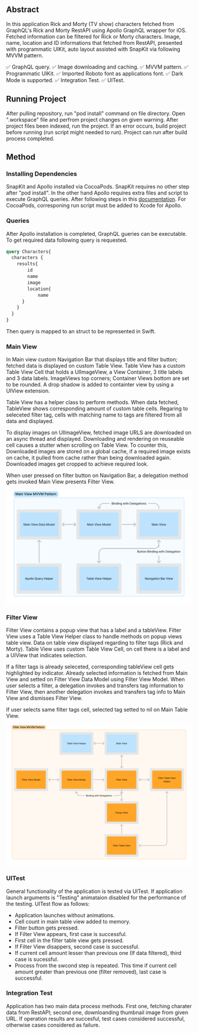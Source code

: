 
## Abstract

In this application Rick and Morty (TV show) characters fetched from GraphQL's Rick and Morty RestAPI using Apollo GraphQL wrapper for iOS. Fetched information can be filtered for Rick or Morty characters. Image, name, location and ID informations that fetched from RestAPI, presented with programmatic UIKit, auto layout  assisted with SnapKit via following MVVM pattern.

✅ GraphQL query.
✅  Image downloading and caching.
✅  MVVM pattern.
✅  Programmatic UIKit.
✅  Imported Roboto font as applications font.
✅  Dark Mode is supported.
✅  Integration Test.
✅  UITest.

## Running Project

After pulling repository, run "pod install" command on file directory. Open ".workspace" file and perfrom project changes on given warning.
After project files been indexed, run the project. If an error occurs, build project before running (run script might needed to run). Project can run after build process completed.

## Method

### Installing Dependencies

SnapKit and Apollo installed via CocoaPods. SnapKit requires no other step after "pod install". In the other hand Apollo requires extra files and script to execute GraphQL queries. After following steps in this [documentation](https://www.apollographql.com/docs/ios/tutorial/tutorial-introduction). For CocoaPods, corresponing run script must be added to Xcode for Apollo. 


### Queries
After Apollo installation is completed, GraphQL gueries can be executable. To get required data following query is requested.
```graphql
query Characters{
  characters {
    results{
        id
        name
        image
        location{
            name
      }
    }
  }
}
```
Then query is mapped to an struct to be represented in Swift.


### Main View

In Main view custom Navigation Bar that displays title and filter button; fetched data is displayed on custom Table View. Table View has a custom Table View Cell that holds a UIImageView, a View Container, 3 title labels and 3 data labels. ImageViews top corners; Container Views bottom are set to be rounded. A drop shadow is added to containter view by using a UIView extension. 

Table View has a helper class to perform methods. When data fetched, TableView shows corresponding amount of custom table cells. Regaring to seleceted filter tag, cells with matching name to tags are filtered from all data and displayed.

To display images on UIImageView, fetched image URLS are downloaded on an async thread and displayed. Downloading and rendering on reuseable cell causes a stutter when scrolling on Table View. To counter this, Downloaded images are stored on a global cache, if a required image exists on cache, it pulled from cache rather than being downloaded again. Downloaded images get cropped to achieve required look.

When user pressed on filter button on Navigation Bar, a delegation method gets invoked Main View presents Filter View.

![MVVM diagram for Main View.](./images/MainViewMVVMPattern.png "Main View MVVM") 

### Filter View

Filter View contains a popup view that has a label and a tableView. Filter View uses a Table View Helper class to handle methods on popup views table view. Data on table view displayed regarding to 
filter tags (Rick and Morty). Table View uses custom Table View Cell, on cell there is a label and a UIView that indicates selection. 

If a filter tags is already seleceted, corresponding tableView cell gets highlighted by indicator. Already selected information is fetched from Main View and setted on Filter View Data Model using Filter View Model. When user selects a filter, a delegation invokes and transfers tag information to Filter View, then another delegation invokes and transfers tag info to Main View and dismisses Filter View.

If user selects same filter tags cell, selected tag setted to nil on Main Table View.

![MVVM diagram for Filter View.](./images/FilterViewMVVMPattern.png "Filter View MVVM") 

### UITest

General functionality of the application is tested via UITest. If application launch arguments is "Testing" animataion disabled for the performance of the testing. 
UITest flow as follows:

- Application launches without animations.
- Cell count in main table view added to memory.
- Filter button gets pressed.
- If Filter View appears, first case is successful.
- First cell in the filter table view gets pressed.
- If Filter View disappers, second case is successful.
- If current cell amount lesser than previous one (If data filtered), third case is sucessful.
- Process from the swcond step is repeated. This time if current cell amount greater than previous one (filter removed), last case is successful.

### Integration Test

Application has two main data process methods. First one, fetching charater data from RestAPI; second one, downloanding thumbnail image from given URL. If operation results are succesful, test cases considered successful, otherwise cases considered as failure.



